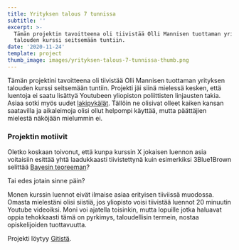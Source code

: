 ```yaml
---
title: Yrityksen talous 7 tunnissa
subtitle: ''
excerpt: >-
  Tämän projektin tavoitteena oli tiivistää Olli Mannisen tuottaman yrityksen
  talouden kurssi seitsemään tuntiin.
date: '2020-11-24'
template: project
thumb_image: images/yrityksen-talous-7-tunnissa-thumb.png
---
```

Tämän projektini tavoitteena oli tiivistää Olli Mannisen tuottaman yrityksen talouden kurssi seitsemään tuntiin. Projekti jäi siinä mielessä kesken, että luentoja ei saatu lisättyä Youtubeen yliopiston poliittisten linjausten takia. Asiaa sotki myös uudet [lakipykälät](https://www.finlex.fi/fi/laki/ajantasa/2019/20190306). Tällöin ne olisivat olleet kaiken kansan saatavilla ja aikaleimoja olisi ollut helpompi käyttää, mutta päättäjien mielestä näköjään mielummin ei.

### Projektin motiivit

Oletko koskaan toivonut, että kunpa kurssin X jokaisen luennon asia voitaisiin esittää yhtä laadukkaasti tiivistettynä kuin esimerkiksi 3Blue1Brown selittää [Bayesin teoreeman](https://youtu.be/HZGCoVF3YvM)?

Tai edes jotain sinne päin?

Monen kurssin luennot eivät ilmaise asiaa erityisen tiiviissä muodossa. Omasta mielestäni olisi siistiä, jos yliopisto voisi tiivistää luennot 20 minuutin Youtube videoiksi. Moni voi ajatella toisinkin, mutta lopuille jotka haluavat oppia tehokkaasti tämä on pyrkimys, taloudellisin termein, nostaa opiskelijoiden tuottavuutta.

Projekti löytyy [Gitistä](https://github.com/Temez1/Yrityksen-talous-7-tunnissa).